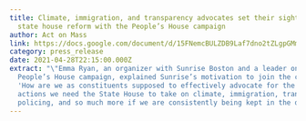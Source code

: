 ```yaml
---
title: Climate, immigration, and transparency advocates set their sights on
  state house reform with the People’s House campaign
author: Act on Mass
link: https://docs.google.com/document/d/15FNemcBULZDB9Laf7dno2tZLgpGMmhhfif8XD2HOrUE/edit?usp=sharing
category: press_release
date: 2021-04-28T22:15:00.000Z
extract: "\"Emma Ryan, an organizer with Sunrise Boston and a leader on the
  People’s House campaign, explained Sunrise’s motivation to join the campaign:
  'How are we as constituents supposed to effectively advocate for the bold
  actions we need the State House to take on climate, immigration, transit,
  policing, and so much more if we are consistently being kept in the dark?'\""
---
```


